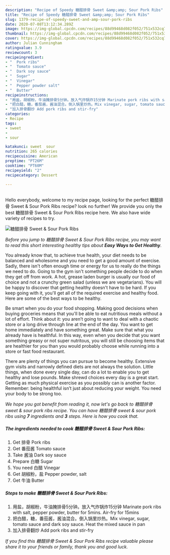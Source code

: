 ```yaml
---
description: "Recipe of Speedy 糖醋排骨 Sweet &amp;amp; Sour Pork Ribs"
title: "Recipe of Speedy 糖醋排骨 Sweet &amp;amp; Sour Pork Ribs"
slug: 1379-recipe-of-speedy-sweet-and-amp-sour-pork-ribs
date: 2020-07-08T13:12:34.289Z
image: https://img-global.cpcdn.com/recipes/88d99468d082f052/751x532cq70/糖醋排骨-sweet-sour-pork-ribs-recipe-main-photo.jpg
thumbnail: https://img-global.cpcdn.com/recipes/88d99468d082f052/751x532cq70/糖醋排骨-sweet-sour-pork-ribs-recipe-main-photo.jpg
cover: https://img-global.cpcdn.com/recipes/88d99468d082f052/751x532cq70/糖醋排骨-sweet-sour-pork-ribs-recipe-main-photo.jpg
author: Julian Cunningham
ratingvalue: 3.9
reviewcount: 3
recipeingredient:
- "  Pork ribs"
- "  Tomato sauce"
- "  Dark soy sauce"
- "  Sugar"
- "  Vinegar"
- "  Pepper powder salt"
- "  Butter"
recipeinstructions:
- "用盐，胡椒粉，牛油腌排骨5分钟。放入气炸锅炸15分钟 Marinate pork ribs with salt, pepper powder, butter for 5mins. Air-fry for 15mins"
- "把白醋，糖，番茄酱，酱油混合。倒入锅里炒热。Mix vinegar, sugar, tomato sauce and dark soy sauce. Heat the mixed sauce in pan"
- "加入排骨翻炒 Add pork ribs and stir-fry"
categories:
- Recipe
tags:
- sweet
- 
- sour

katakunci: sweet  sour 
nutrition: 265 calories
recipecuisine: American
preptime: "PT26M"
cooktime: "PT60M"
recipeyield: "2"
recipecategory: Dessert

---
```

<br>
Hello everybody, welcome to my recipe page, looking for the perfect 糖醋排骨 Sweet &amp; Sour Pork Ribs recipe? look no further! We provide you only the best 糖醋排骨 Sweet &amp; Sour Pork Ribs recipe here. We also have wide variety of recipes to try.
<br>


![糖醋排骨 Sweet &amp; Sour Pork Ribs](https://img-global.cpcdn.com/recipes/88d99468d082f052/751x532cq70/糖醋排骨-sweet-sour-pork-ribs-recipe-main-photo.jpg)

<i>Before you jump to 糖醋排骨 Sweet &amp; Sour Pork Ribs recipe, you may want to read this short interesting healthy tips about <strong>Easy Ways to Get Healthy</strong>.</i>

You already know that, to achieve true health, your diet needs to be balanced and wholesome and you need to get a good amount of exercise. Sadly, there isn't often enough time or energy for us to really do the things we need to do. Going to the gym isn't something people decide to do when they get off from work. A hot, grease laden burger is usually our food of choice and not a crunchy green salad (unless we are vegetarians). You will be happy to discover that getting healthy doesn't have to be hard. If you keep going with it, you'll get all of the required exercise and healthy food. Here are some of the best ways to be healthy.

Be smart when you do your food shopping. Making good decisions when buying groceries means that you'll be able to eat nutritious meals without a lot of effort. Think about it: you aren’t going to want to deal with a chaotic store or a long drive through line at the end of the day. You want to get home immediately and have something great. Make sure that what you already have is healthful. In this way, even when you decide that you want something greasy or not super nutritous, you will still be choosing items that are healthier for you than you would probably choose while running into a store or fast food restaurant.

There are plenty of things you can pursue to become healthy. Extensive gym visits and narrowly defined diets are not always the solution. Little things, when done every single day, can do a lot to enable you to get healthy and lose pounds. Make shrewd choices every day is a great start. Getting as much physical exercise as you possibly can is another factor. Remember: being healthful isn’t just about reducing your weight. You need your body to be strong too. 


<i>We hope you got benefit from reading it, now let's go back to 糖醋排骨 sweet &amp; sour pork ribs recipe. You can have 糖醋排骨 sweet &amp; sour pork ribs using <strong>7</strong> ingredients and <strong>3</strong> steps. Here is how you cook that.
</i>

##### The ingredients needed to cook 糖醋排骨 Sweet &amp; Sour Pork Ribs:

1. Get  排骨 Pork ribs
1. Get  番茄酱 Tomato sauce
1. Take  酱油 Dark soy sauce
1. Prepare  白糖 Sugar
1. You need  白醋 Vinegar
1. Get  胡椒粉，盐 Pepper powder, salt
1. Get  牛油 Butter


##### Steps to make 糖醋排骨 Sweet &amp; Sour Pork Ribs:

1. 用盐，胡椒粉，牛油腌排骨5分钟。放入气炸锅炸15分钟 Marinate pork ribs with salt, pepper powder, butter for 5mins. Air-fry for 15mins
1. 把白醋，糖，番茄酱，酱油混合。倒入锅里炒热。Mix vinegar, sugar, tomato sauce and dark soy sauce. Heat the mixed sauce in pan
1. 加入排骨翻炒 Add pork ribs and stir-fry


<i>If you find this 糖醋排骨 Sweet &amp; Sour Pork Ribs recipe valuable please share it to your friends or family, thank you and good luck.</i>
